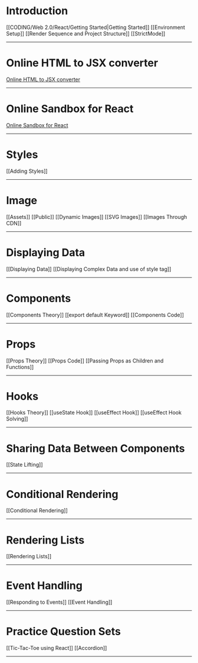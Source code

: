 # Introduction
[[CODING/Web 2.0/React/Getting Started|Getting Started]]
[[Environment Setup]]
[[Render Sequence and Project Structure]]
[[StrictMode]]

---
# Online HTML to JSX converter
[Online HTML to JSX converter](https://transform.tools/html-to-jsx)

---
# Online Sandbox for React
[Online Sandbox for React](https://codesandbox.io/p/sandbox/gykq5v)

---
# Styles
[[Adding Styles]]

---
# Image
[[Assets]]
[[Public]]
[[Dynamic Images]]
[[SVG Images]]
[[Images Through CDN]]

---
# Displaying Data
[[Displaying Data]]
[[Displaying Complex Data and use of style tag]]

---
# Components
[[Components Theory]]
[[export default Keyword]]
[[Components Code]]

---
# Props
[[Props Theory]]
[[Props Code]]
[[Passing Props as Children and Functions]]

---
# Hooks
[[Hooks Theory]]
[[useState Hook]]
[[useEffect Hook]]
[[useEffect Hook Solving]]

---
# Sharing Data Between Components
[[State Lifting]]

---
# Conditional Rendering
[[Conditional Rendering]]

---
# Rendering Lists
[[Rendering Lists]]

---
# Event Handling
[[Responding to Events]]
[[Event Handling]]

---
# Practice Question Sets
[[Tic-Tac-Toe using React]]
[[Accordion]]

---

